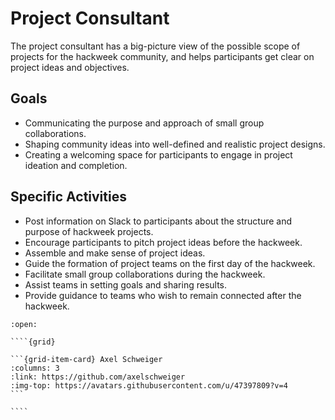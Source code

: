 # Project Consultant

The project consultant has a big-picture view of the possible scope of projects for the hackweek community, and helps participants get clear on project ideas and objectives.

## Goals

* Communicating the purpose and approach of small group collaborations.
* Shaping community ideas into well-defined and realistic project designs.
* Creating a welcoming space for participants to engage in project ideation and completion.

## Specific Activities

* Post information on Slack to participants about the structure and purpose of hackweek projects.
* Encourage participants to pitch project ideas before the hackweek.
* Assemble and make sense of project ideas.
* Guide the formation of project teams on the first day of the hackweek.
* Facilitate small group collaborations during the hackweek.
* Assist teams in setting goals and sharing results.
* Provide guidance to teams who wish to remain connected after the hackweek.

`````{dropdown} **People With Experience in this Role**
:open:

````{grid}

```{grid-item-card} Axel Schweiger
:columns: 3
:link: https://github.com/axelschweiger
:img-top: https://avatars.githubusercontent.com/u/47397809?v=4
```

````
`````
